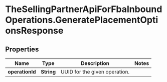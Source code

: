 # TheSellingPartnerApiForFbaInboundOperations.GeneratePlacementOptionsResponse

## Properties

Name | Type | Description | Notes
------------ | ------------- | ------------- | -------------
**operationId** | **String** | UUID for the given operation. | 


